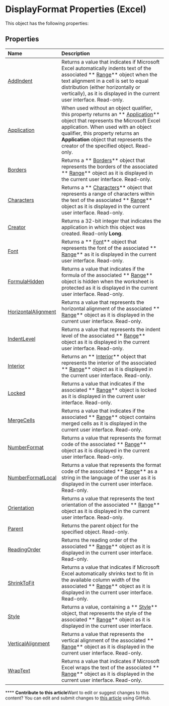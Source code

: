 
# DisplayFormat Properties (Excel)
This object has the following properties:

## Properties



|**Name**|**Description**|
|:-----|:-----|
| [AddIndent](65574daf-b102-341b-9bac-43cf72c3b94c.md)|Returns a value that indicates if Microsoft Excel automatically indents text of the associated  ** [Range](b8207778-0dcc-4570-1234-f130532cc8cd.md)** object when the text alignment in a cell is set to equal distribution (either horizontally or vertically), as it is displayed in the current user interface. Read-only.|
| [Application](ba7948d5-24cd-3525-186e-15df6843214e.md)|When used without an object qualifier, this property returns an  ** [Application](19b73597-5cf9-4f56-8227-b5211f657f6f.md)** object that represents the Microsoft Excel application. When used with an object qualifier, this property returns an **Application** object that represents the creator of the specified object. Read-only.|
| [Borders](2768a8b7-b11f-fe44-5b2a-c47fb18c5a09.md)|Returns a  ** [Borders](adb6efd6-73b6-e620-e9be-f4a42bc52ae8.md)** object that represents the borders of the associated ** [Range](b8207778-0dcc-4570-1234-f130532cc8cd.md)** object as it is displayed in the current user interface. Read-only.|
| [Characters](42e0518f-204d-c0cd-2401-dd1fb8f142e4.md)|Returns a  ** [Characters](128c9ee4-8ba3-6d22-ad0f-9f20be1e24af.md)** object that represents a range of characters within the text of the associated ** [Range](b8207778-0dcc-4570-1234-f130532cc8cd.md)** object as it is displayed in the current user interface. Read-only.|
| [Creator](6e3749be-adec-bb6c-dc24-232e5046ef12.md)|Returns a 32-bit integer that indicates the application in which this object was created. Read-only  **Long**.|
| [Font](9b3a1e4e-de59-c00e-bbca-e76d7b283456.md)|Returns a  ** [Font](f4788ba4-1c4c-2f03-4d73-194bc9316825.md)** object that represents the font of the associated ** [Range](b8207778-0dcc-4570-1234-f130532cc8cd.md)** as it is displayed in the current user interface. Read-only.|
| [FormulaHidden](3db0fd6b-da1b-f19a-e859-a949b5f4d2b3.md)|Returns a value that indicates if the formula of the associated  ** [Range](b8207778-0dcc-4570-1234-f130532cc8cd.md)** object is hidden when the worksheet is protected as it is displayed in the current user interface. Read-only.|
| [HorizontalAlignment](601042fa-3bc9-4a5c-573a-fdf9e9a5717a.md)|Returns a value that represents the horizontal alignment of the associated  ** [Range](b8207778-0dcc-4570-1234-f130532cc8cd.md)** object as it is displayed in the current user interface. Read-only.|
| [IndentLevel](4b7cdb95-c613-799f-7bfd-667506018722.md)|Returns a value that represents the indent level of the associated  ** [Range](b8207778-0dcc-4570-1234-f130532cc8cd.md)** object as it is displayed in the current user interface. Read-only.|
| [Interior](c0687719-345c-4f64-d769-5be234489027.md)|Returns an  ** [Interior](37c79831-2cac-69fd-10ee-6d5415ed338b.md)** object that represents the interior of the associated ** [Range](b8207778-0dcc-4570-1234-f130532cc8cd.md)** object as it is displayed in the current user interface. Read-only.|
| [Locked](32941867-c714-cfa1-ad16-c214e745580e.md)|Returns a value that indicates if the associated  ** [Range](b8207778-0dcc-4570-1234-f130532cc8cd.md)** object is locked as it is displayed in the current user interface. Read-only.|
| [MergeCells](ae8686ac-8244-dc6a-3f99-6326e090b143.md)|Returns a value that indicates if the associated  ** [Range](b8207778-0dcc-4570-1234-f130532cc8cd.md)** object contains merged cells as it is displayed in the current user interface. Read-only.|
| [NumberFormat](516faa6b-177a-7166-8526-10ebba5531a5.md)|Returns a value that represents the format code of the associated  ** [Range](b8207778-0dcc-4570-1234-f130532cc8cd.md)** object as it is displayed in the current user interface. Read-only.|
| [NumberFormatLocal](0f364ecd-ec4d-f378-12d5-b67fec62336a.md)|Returns a value that represents the format code of the associated  ** [Range](b8207778-0dcc-4570-1234-f130532cc8cd.md)** as a string in the language of the user as it is displayed in the current user interface. Read-only.|
| [Orientation](e60e9ee7-814e-9649-7eb4-fb7847eaa008.md)|Returns a value that represents the text orientation of the associated  ** [Range](b8207778-0dcc-4570-1234-f130532cc8cd.md)** object as it is displayed in the current user interface. Read-only.|
| [Parent](18f2db9a-3228-5b67-e401-dfdbc109317e.md)|Returns the parent object for the specified object. Read-only.|
| [ReadingOrder](d98602cd-3b5c-64f2-1ddf-27aa0e0539b1.md)|Returns the reading order of the associated  ** [Range](b8207778-0dcc-4570-1234-f130532cc8cd.md)** object as it is displayed in the current user interface. Read-only.|
| [ShrinkToFit](7a2a6b27-64de-b1f3-800a-3ff1f4727af8.md)|Returns a value that indicates if Microsoft Excel automatically shrinks text to fit in the available column width of the associated  ** [Range](b8207778-0dcc-4570-1234-f130532cc8cd.md)** object as it is displayed in the current user interface. Read-only.|
| [Style](34dc5922-a61d-2cc1-cd5d-d9ae68f3f832.md)|Returns a value, containing a  ** [Style](3c1e9184-0075-5f46-9a1a-0b61d874d1f8.md)** object, that represents the style of the associated ** [Range](b8207778-0dcc-4570-1234-f130532cc8cd.md)** object as it is displayed in the current user interface.|
| [VerticalAlignment](a3f78544-ad72-2314-a05a-3ba6136220cd.md)|Returns a value that represents the vertical alignment of the associated  ** [Range](b8207778-0dcc-4570-1234-f130532cc8cd.md)** object as it is displayed in the current user interface. Read-only.|
| [WrapText](993b713c-5250-fb4a-89b3-40ccc7a0ce7f.md)|Returns a value that indicates if Microsoft Excel wraps the text of the associated  ** [Range](b8207778-0dcc-4570-1234-f130532cc8cd.md)** object as it is displayed in the current user interface. Read-only.|

****   **Contribute to this article**Want to edit or suggest changes to this content? You can edit and submit changes to  [this article](https://github.com/jhershey00/VBA_Excel_Test/OpenXMLCon/articles/e55c83dc-9bf3-4319-bec9-daf4cf25acdc.md) using GitHub.

